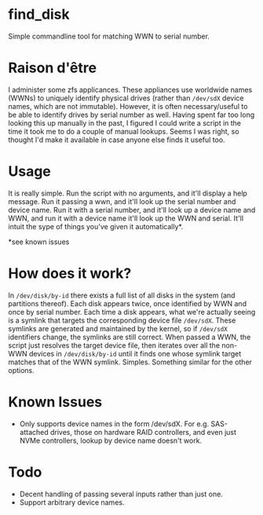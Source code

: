 # find_disk

Simple commandline tool for matching WWN to serial number.


# Raison d'être

I administer some zfs applicances. These appliances use worldwide names (WWNs) to uniquely identify physical drives (rather than `/dev/sdX` device names, which are not immutable). However, it is often necessary/useful to be able to identify drives by serial number as well. Having spent far too long looking this up manually in the past, I figured I could write a script in the time it took me to do a couple of manual lookups. Seems I was right, so thought I'd make it available in case anyone else finds it useful too.


# Usage

It is really simple. Run the script with no arguments, and it'll display a help message. Run it passing a wwn, and it'll look up the serial number and device name. Run it with a serial number, and it'll look up a device name and WWN, and run it with a device name it'll look up the WWN and serial. It'll intuit the sype of things you've given it automatically*.

*see known issues


# How does it work?

In `/dev/disk/by-id` there exists a full list of all disks in the system (and partitions thereof). Each disk appears twice, once identified by WWN and once by serial number. Each time a disk appears, what we're actually seeing is a symlink that targets the corresponding device file `/dev/sdX`. These symlinks are generated and maintained by the kernel, so if `/dev/sdX` identifiers change, the symlinks are still correct. When passed a WWN, the script just resolves the target device file, then iterates over all the non-WWN devices in `/dev/disk/by-id` until it finds one whose symlink target matches that of the WWN symlink. Simples. Something similar for the other options.


# Known Issues

* Only supports device names in the form /dev/sdX. For e.g. SAS-attached drives, those on hardware RAID controllers, and even just NVMe controllers, lookup by device name doesn't work.


# Todo

* Decent handling of passing several inputs rather than just one.
* Support arbitrary device names.
